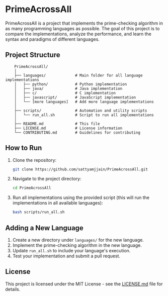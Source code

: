 
# PrimeAcrossAll

PrimeAcrossAll is a project that implements the prime-checking algorithm in as many programming languages as possible. The goal of this project is to compare the implementations, analyze the performance, and learn the syntax and paradigms of different languages.

## Project Structure

```
    PrimeAcrossAll/
    │
    ├── languages/             # Main folder for all language implementations
    │   ├── python/            # Python implementation
    │   ├── java/              # Java implementation
    │   ├── c/                 # C implementation
    │   ├── javascript/        # JavaScript implementation
    │   └── [more languages]   # Add more language implementations
    │
    ├── scripts/               # Automation and utility scripts
    │   └── run_all.sh         # Script to run all implementations
    │
    ├── README.md              # This file
    ├── LICENSE.md             # License information
    └── CONTRIBUTING.md        # Guidelines for contributing
```

## How to Run

1. Clone the repository:

   ```bash
   git clone https://github.com/sattyamjjain/PrimeAcrossAll.git
   ```

2. Navigate to the project directory:

   ```bash
   cd PrimeAcrossAll
   ```

3. Run all implementations using the provided script (this will run the implementations in all available languages):

   ```bash
   bash scripts/run_all.sh
   ```

## Adding a New Language

1. Create a new directory under `languages/` for the new language.
2. Implement the prime-checking algorithm in the new language.
3. Update `run_all.sh` to include your language's execution.
4. Test your implementation and submit a pull request.

## License

This project is licensed under the MIT License - see the [LICENSE.md](LICENSE.md) file for details.
